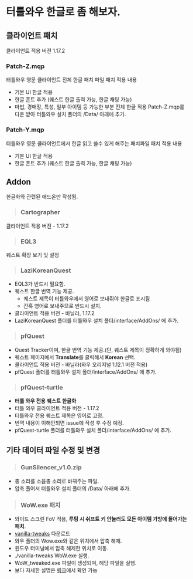 # 터틀와우 한글로 좀 해보자.

## 클라이언트 패치
클라이언트 적용 버전 1.17.2  
### Patch-Z.mqp
터틀와우 영문 클라이언트 전체 한글 패치 파일
패치 적용 내용
* 기본 UI 한글 적용
* 한글 폰트 추가 (퀘스트 한글 출력 가능, 한글 채팅 가능)
* 마법, 경매장, 특성, 일부 아이템 등 가능한 부분 전체 한글 적용
Patch-Z.mqp를 다운 받아 터틀와우 설치 폴더의 /Data/ 아래에 추가.

### Patch-Y.mqp
터틀와우 영문 클라이언트에서 한글 읽고 쓸수 있게 해주는 패치파일
패치 적용 내용
* 기본 UI 한글 적용
* 한글 폰트 추가 (퀘스트 한글 출력 가능, 한글 채팅 가능)


## Addon
한글화와 관련된 애드온만 작성됨.
> ### Cartographer
클라이언트 적용 버전 - 1.17.2
> ### EQL3
퀘스트 확장 보기 및 설정
> ### LaziKoreanQuest
* EQL3가 반드시 필요함.
* 퀘스트 한글 번역 기능 제공.
  -  퀘스트 제목이 터틀와우에서 영어로 보내줘야 한글로 표시됨
  -  간혹 영어로 보내주므로 반드시 설치.
* 클라이언트 적용 버전 - 바닐라, 1.17.2   
* LaziKoreanQuest 폴더를 터틀와우 설치 폴더/interface/AddOns/ 에 추가.

> ### pfQuest
* Quest Tracker이며, 한글 번역 기능 제공.(단, 퀘스트 제목이 정확하게 와야됨)
* 퀘스트 페이지에서 **Translate**를 클릭해서 **Korean** 선택.
* 클라이언트 적용 버전 - 바닐라(와우 오리지널 1.12.1 버전 적용)
* pfQuest 폴더를 터틀와우 설치 폴더/interface/AddOns/ 에 추가.

> ### pfQuest-turtle
* **터틀 와우 전용 퀘스트 한글화**
* 터틀 와우 클라이언트 적용 버전 - 1.17.2
* 터틀와우 전용 퀘스트 제목은 영어로 고정.
* 번역 내용이 이해안되면 issue에 작성 후 수정 예정.
* pfQuest-turtle 폴더를 터틀와우 설치 폴더/interface/AddOns/ 에 추가.

## 기타 데이터 파일 수정 및 변경
> ### GunSilencer_v1.0.zip
* 총 소리를 소음총 소리로 바꿔주는 파일.
* 압축 풀어서 터틀와우 설치 폴더의 /Data/ 아래에 추가.

> ### WoW.exe 패치
* 와이드 스크린 FoV 적용, **루팅 시 쉬프트 키 안눌러도 모든 아이템 가방에 들어가는 패치**.
* [vanilla-tweaks](https://github.com/brndd/vanilla-tweaks/releases/download/v1.6.0/vanilla-tweaks_v1.6.0_x86_64-pc-windows-gnu.zip) 다운로드
* 와우 폴더의 Wow.exe와 같은 위치에서 압축 해재.
* 윈도우 터미널에서 압축 해제한 위치로 이동.
* ./vanilla-tweaks WoW.exe 실행.
* WoW_tweaked.exe 파일이 생성되며, 해당 파일을 실행.
* 보다 자세한 설명은 [링크](https://github.com/brndd/vanilla-tweaks)에서 확인 가능